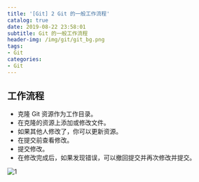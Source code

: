 ```yaml
---
title: '[Git] 2 Git 的一般工作流程'
catalog: true
date: 2019-08-22 23:58:01
subtitle: Git 的一般工作流程
header-img: /img/git/git_bg.png
tags:
- Git
categories:
- Git
---
```


## 工作流程
- 克隆 Git 资源作为工作目录。
- 在克隆的资源上添加或修改文件。
- 如果其他人修改了，你可以更新资源。
- 在提交前查看修改。
- 提交修改。
- 在修改完成后，如果发现错误，可以撤回提交并再次修改并提交。

![1](1.png)